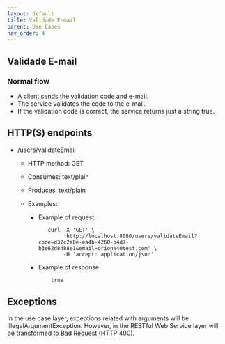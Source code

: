 ```yaml
---
layout: default
title: Validade E-mail
parent: Use Cases
nav_order: 4
---
```


## Validade E-mail

### Normal flow

* A client sends the validation code and e-mail.
* The service validates the code to the e-mail.
* If the validation code is correct, the service returns just a string true.

## HTTP(S) endpoints

* /users/validateEmail
  * HTTP method: GET
  * Consumes: text/plain
  * Produces: text/plain
  * Examples:

    * Example of request:

        ```shell
           curl -X 'GET' \
                'http://localhost:8080/users/validateEmail?code=d32c2a8e-ea4b-4260-b4d7-b3e62d8488e1&email=orion%40test.com' \
                -H 'accept: application/json'
        ```

    * Example of response:

        ```txt
            true
        ```

## Exceptions

In the use case layer, exceptions related with arguments will be
IllegalArgumentException. However, in the RESTful Web Service layer will be
transformed to Bad Request (HTTP 400).
